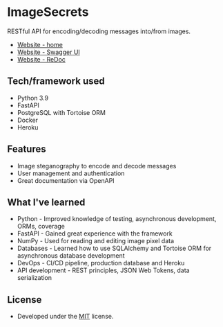 # ImageSecrets

RESTful API for encoding/decoding messages into/from images.
* [Website - home](https://imagesecrets.herokuapp.com)
* [Website - Swagger UI](https://imagesecrets.herokuapp.com/docs)
* [Website - ReDoc](https://imagesecrets.herokuapp.com/redoc)

## Tech/framework used
* Python 3.9
* FastAPI
* PostgreSQL with Tortoise ORM
* Docker
* Heroku

## Features
* Image steganography to encode and decode messages
* User management and authentication
* Great documentation via OpenAPI

## What I've learned
* Python - Improved knowledge of testing, asynchronous development, ORMs, coverage
* FastAPI - Gained great experience with the framework
* NumPy - Used for reading and editing image pixel data
* Databases - Learned how to use SQLAlchemy and Tortoise ORM for asynchronous database development
* DevOps - CI/CD pipeline, production database and Heroku
* API development - REST principles, JSON Web Tokens, data serialization

## License
* Developed under the [MIT](https://gitlab.com/Lkms19/lightning-pass/-/blob/master/LICENSE) license.
